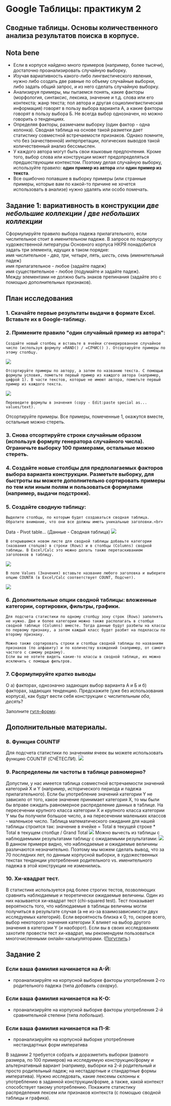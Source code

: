 # Google Таблицы: практикум 2

## Сводные таблицы. Основы количественного анализа результатов поиска в корпусе.

## Nota bene
* Если в корпусе найдено много примеров (например, более тысячи), достаточно проанализировать случайную выборку.
* Изучая вариативность какого-либо лингвистического явления, нужно либо создать две равные по объему случайные выборки, либо задать общий запрос, и из него сделать случайную выборку.
* Анализируя примеры, мы пытаемся понять, какие факторы (морфология, синтаксис, лексика, значение и т.д. слова или его контекста; жанр текста; пол автора и другая социолингвистическая информация) говорят в пользу выбора варианта А, а какие факторы говорят в пользу выбора Б. Не всегда выбор однозначен, но можно говорить о тенденциях.
* Определяя факторы, размечаем выборку (один фактор - одна колонка). Сводная таблица на основе такой разметки дает статистику совместной встречаемости признаков. Однако помните, что без (качественной) интерпретации, логических выводов такой количественный анализ бессмыслен. 
* У каждого автора могут быть свои языковые предпочтения. Кроме того, выбор слова или конструкции может предопределяться предшествующим контекстом. Поэтому делая случайную выборку, используйте правило: **один пример из автора** или **один пример из текста**.
* Все ошибочно попавшие в выборку примеры (или странные примеры, которые вам по какой-то причине не хочется использовать в анализе) нужно удалять или особо помечать.

## Задание 1: вариативность в конструкции _две небольшие коллекции_ / _две небольших коллекции_
Сформулируйте правило выбора падежа прилагательного, если числительное стоит в именительном падеже.
В запросе по подкорпусу художественной литературы Основного корпуса НКРЯ понадобится задать три элемента, идущих в таком порядке:<br>
имя числительное - _два_, _три_, _четыре_, _пять_, _шесть_, _семь_ (именительный падеж)<br>
имя прилагательное - любое (задайте падеж)<br>
имя существительное - любое (подумайте и задайте падеж).<br>
Между элементами не должно быть знаков препинания (задайте это с помощью дополнительных признаков).

## План исследования
### 1. Скачайте первые результаты выдачи в формате Excel. Вставьте их в Google-таблицу.

### 2. Примените правило "один случайный пример из автора":

    Создайте новый столбец и вставьте в ячейки сгенерированное случайное число (используя формулу =RAND() / =СЛЧИС() ). Отсортируйте примеры по этому столбцу.
![](https://github.com/ElizavetaKuzmenko/Programming-and-computer-instruments/blob/master/images/Function%20RAND.png)

    Отсортируйте примеры по автору, а затем по названию текста. С помощью формулы условия, пометьте первый пример из каждого автора (например, цифрой 1). В части текстов, которые не имеют автора, пометьте первый пример из каждого текста.
![](https://github.com/ElizavetaKuzmenko/Programming-and-computer-instruments/blob/master/images/Function_IF_cells_are_the_same.png)

    Переведите формулы в значения (copy - Edit:paste special as... values/text). 
Отсортируйте примеры. Все примеры, помеченные 1, окажутся вместе, остальные можно стереть.

### 3. Снова отсортируйте строки случайным образом (используя формулу генератора случайного числа). Ограничьте выборку 100 примерами, остальные можно стереть.

### 4. Создайте новые столбцы для предполагаемых факторов выбора варианта конструкции. Разметьте выборку, для быстроты вы можете дополнительно сортировать примеры по тем или иным полям и пользоваться формулами (например, выдачи подстроки).

### 5. Создайте сводную таблицу:

    Выделите столбцы, по которым будет создаваться сводная таблица. Обратите внимание, что они все должны иметь уникальные заголовки.<br>
Data - Pivot table... (Данные - Сводная таблица)
![](https://github.com/ElizavetaKuzmenko/Programming-and-computer-instruments/blob/master/images/PivotTable1.png)

    В открывшемся новом листе для сводной таблицы добавьте категории (названия столцов) в строки (Rows) и в столбцы (Columns) сводной таблицы. В Excel/Calc это можно делать также перетаскиванием заголовков в таблицу.
![](https://github.com/ElizavetaKuzmenko/Programming-and-computer-instruments/blob/master/images/PivotTable2.png)

    В поле Values (Значения) вставьте название любого заголовка и выберите опцию COUNTA (в Excel/Calc соответствует COUNT, Подсчет).
![](https://github.com/ElizavetaKuzmenko/Programming-and-computer-instruments/blob/master/images/PivotTable3.png)

### 6. Дополнительные опции сводной таблицы: вложенные категории, сортировки, фильтры, графики.

    Для подсчета статистики по одному столбцу зону строк (Rows) заполнять не нужно. Две и более категории можно также располагать в столбце сводной таблице (Columns) вместе. Тогда данные будут разбиты на классы по первому признаку, а затем каждый класс будет разбит на подклассы по второму признаку.

    Можно также сортировать строки и столбцы сводной таблицы по названиям признаков (по алфавиту) и по количеству вхождений (например, от самого частого с самому редкому).
    Если вы не хотите видеть какие-то классы в сводной таблице, их можно исключить с помощью фильтров.

### 7. Сформулируйте кратко выводы 
О а) факторах, однозначно задающих выбор варианта А и Б и б) факторах, задающих тенденцию. Предскажите (уже без использования корпуса), как будут вести себя конструкции с числительным _оба_, _десять_?

Заполните [гугл-форму](https://docs.google.com/forms/d/e/1FAIpQLSdde2fkrM16305fTx1TlKj3MFtYbkUy0VLTxulqAldY-DbDEw/viewform).

## Дополнительные материалы.

### 8. Функция COUNTIF
Для подсчета статистики по значениям ячеек вы можете использовать функцию COUNTIF (СЧЁТЕСЛИ).
![](https://github.com/ElizavetaKuzmenko/Programming-and-computer-instruments/blob/master/images/FunctionCOUNTIF.png)

### 9. Распределены ли частоты в таблице равномерно?
Допустим, у нас имеется таблица совместной встречаемости значений категорий X и Y (например, исторического периода и падежа прилагательного). Если бы употребление значений категории Y не зависило от того, какое значение принимает категория X, то мы были бы вправе ожидать равномерное распределение данных в таблице. На пересечении крупного класса категории X и крупного класса категории Y мы бы получили большое число, а на пересечении маленьких классов - маленькое число.
Таблица математического ожидания для нашей таблицы строится так:
значение в ячейке = Total в текущей строке * Total в текущем столбце / Grand Total
![](https://github.com/ElizavetaKuzmenko/Programming-and-computer-instruments/blob/master/images/MarginalMeans.png)
Можно вычесть из таблицы с наблюдаемыми результатами таблицу с ожидаемыми результатами:
![](https://github.com/ElizavetaKuzmenko/Programming-and-computer-instruments/blob/master/images/MarginalMeans2.png)
В данном примере видно, что наблюдаемые и ожидаемые величины различаются незначительно. Поэтому мы можем сделать вывод, что за 70 последних лет, по данным корпусной выборки, в художественных текстах тенденции употребления родительного vs. именительного падежа в этой конструкции не изменились.

### 10. Хи-квадрат тест. 

В статистике используется ряд более строгих тестов, позволяющих сравнить наблюдаемые и теоретически ожидаемые величины. Один из них называется хи-квадрат тест (chi-squared test). Тест показывает вероятность того, что наблюдаемые в таблицы величины могли получиться в результате случая (а не из-за взаимозависимости двух исследуемых категорий). Если вероятность близка к 0, то, скорее всего, выбор некоторого значения категории X влияет на выбор другого значения в категории Y (и наоборот).
Если вы в своих исследованиях захотите провести тест хи-квадрат, мы рекомендуем пользоваться многочисленными онлайн-калькуляторами. ([Погуглить](https://www.google.ru/search?q=chi-square+test+online).)

## Задание 2
### Если ваша фамилия начинается на А-Й:  
* проанализируйте на корпусной выборке факторы употребления 2-го родительного падежа (типа _добавить сахарку_).  
### Если ваша фамилия начинается на К-О:  
* проанализируйте на корпусной выборке факторы употребления 2-й сравнительной степени (типа _побольше_).  
### Если ваша фамилия начинается на П-Я:  
* проанализируйте на корпусной выборке употребление нестандартных форм императива 

В задании 2 требуется собрать и доразметить выборки (равного размера, по 100 примеров) на исследуемую конструкцию/форму и альтернативный вариант (например, выборки на 2-й родительный и просто родительный падеж; на нестадартные и стандартные формы императива). Нужно исследовать, какие лексемы склонны к употреблению в заданной конструкции/форме, а также, какой контекст способствует такому употреблению. Покажите статистику распределения лексем или признаков контекста (с помощью сводной таблицы и графика).
